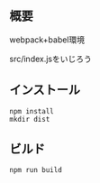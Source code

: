 ## 概要

webpack+babel環境

src/index.jsをいじろう

## インストール

```
npm install
mkdir dist
```

## ビルド

```
npm run build
```
